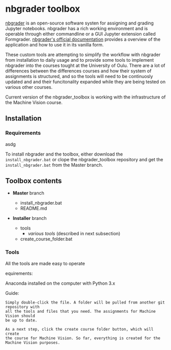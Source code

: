 # nbgrader toolbox

[nbgrader](https://github.com/jupyter/nbgrader) is an open-source software systen for assigning and grading Jupyter notebooks. 
nbgrader has a rich working environment and is operable through either commandline or
a GUI Jupyter extension called Formgrader. [nbgrader's official documentation](https://nbgrader.readthedocs.io/en/stable/)
provides a overview of the application and how to use it in its vanilla form.

These custom tools are attempting to simplify the workflow with nbgrader from installation
to daily usage and to provide some tools to implement nbgrader into the courses tought at the University of Oulu.
There are a lot of differences between the differences courses and how their system
of assignments is structured, and so the tools will need to be continuosly updated and
and their funcitonality expanded while they are being tested on various other courses.

Current version of the nbgrader_toolbox is working with the infrastructure of the
Machine Vision course. 

## Installation

### Requirements 
asdg


To install nbgrader and the toolbox, either download the `install_nbgrader.bat` or clope the
nbgrader_toolbox repository and get the `install_nbgrader.bat` from the Master branch.

## Toolbox contents

- **Master** branch
	- install_nbgrader.bat 
	- README.md
	
- **Installer** branch
	- tools
		- *various tools* (described in next subsection)
	- create_course_folder.bat

### Tools

All the tools are made easy to operate 

equirements: 

Anaconda installed on the computer with Python 3.x

Guide:

	Simply double-click the file. A folder will be pulled from another git repository with 
	all the tools and files that you need. The assignments for Machine Vision should
	be up to date. 

	As a next step, click the create course folder button, which will create
	the course for Machine Vision. So far, everything is created for the
	Machine Vision purposes. 
